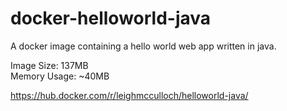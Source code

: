 # docker-helloworld-java

A docker image containing a hello world web app written in java.

Image Size: 137MB  
Memory Usage: ~40MB

https://hub.docker.com/r/leighmcculloch/helloworld-java/
